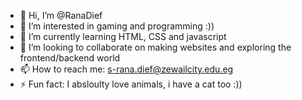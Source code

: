 - 👋 Hi, I’m @RanaDief
- 👀 I’m interested in gaming and programming :))
- 🌱 I’m currently learning HTML, CSS and javascript 
- 💞️ I’m looking to collaborate on making websites and exploring the frontend/backend world
- 📫 How to reach me: s-rana.dief@zewailcity.edu.eg
- ⚡ Fun fact: I absloulty love animals, i have a cat too :))
